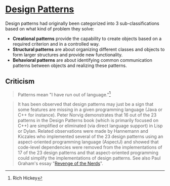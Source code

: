 # [Design Patterns](https://en.wikipedia.org/wiki/Software_design_pattern)
Design patterns had originally been categorized into 3 sub-classifications based on what kind of problem they solve:
- **Creational patterns** provide the capability to create objects based on a required criterion and in a controlled way.
- **Structural patterns** are about organizing different classes and objects to form larger structures and provide new functionality.
- **Behavioral patterns** are about identifying common communication patterns between objects and realizing these patterns.

## Criticism
> Patterns mean "I have run out of language."[^rich]

> It has been observed that design patterns may just be a sign that some features are missing in a given programming language (Java or C++ for instance). Peter Norvig demonstrates that 16 out of the 23 patterns in the Design Patterns book (which is primarily focused on C++) are simplified or eliminated (via direct language support) in Lisp or Dylan. Related observations were made by Hannemann and Kiczales who implemented several of the 23 design patterns using an aspect-oriented programming language (AspectJ) and showed that code-level dependencies were removed from the implementations of 17 of the 23 design patterns and that aspect-oriented programming could simplify the implementations of design patterns. See also Paul Graham's essay "[Revenge of the Nerds](http://www.paulgraham.com/icad.html)".


[^rich]: Rich Hickey